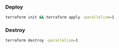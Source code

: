 ### Deploy

```bash
terraform init && terraform apply -parallelism=1
```

### Destroy

```bash
terraform destroy -parallelism=1
```
